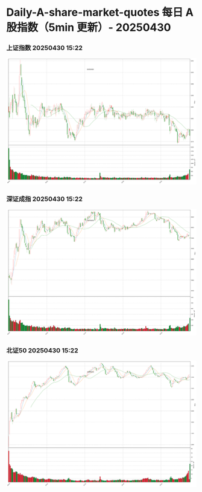 
# Daily-A-share-market-quotes 每日 A 股指数（5min 更新）- 20250430

### 上证指数 20250430 15:22
![](./fig/2025/4/20250430-sh000001.png)

### 深证成指 20250430 15:22
![](./fig/2025/4/20250430-sz399001.png)

### 北证50 20250430 15:22
![](./fig/2025/4/20250430-bj899050.png)
